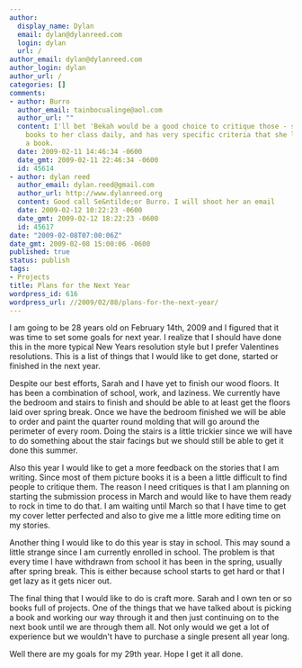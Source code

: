 ```yaml
---
author:
  display_name: Dylan
  email: dylan@dylanreed.com
  login: dylan
  url: /
author_email: dylan@dylanreed.com
author_login: dylan
author_url: /
categories: []
comments:
- author: Burro
  author_email: tainbocualinge@aol.com
  author_url: ""
  content: I'll bet 'Bekah would be a good choice to critique those - she reads picture
    books to her class daily, and has very specific criteria that she looks for in
    a book.
  date: 2009-02-11 14:46:34 -0600
  date_gmt: 2009-02-11 22:46:34 -0600
  id: 45614
- author: dylan reed
  author_email: dylan.reed@gmail.com
  author_url: http://www.dylanreed.org
  content: Good call Se&ntilde;or Burro. I will shoot her an email
  date: 2009-02-12 10:22:23 -0600
  date_gmt: 2009-02-12 18:22:23 -0600
  id: 45617
date: "2009-02-08T07:00:06Z"
date_gmt: 2009-02-08 15:00:06 -0600
published: true
status: publish
tags:
- Projects
title: Plans for the Next Year
wordpress_id: 616
wordpress_url: //2009/02/08/plans-for-the-next-year/
---
```


I am going to be 28 years old on February 14th, 2009 and I figured that it was time to set some goals for next year. I realize that I should have done this in the more typical New Years resolution style but I prefer Valentines resolutions. This is a list of things that I would like to get done, started or finished in the next year.

Despite our best efforts, Sarah and I have yet to finish our wood floors. It has been a combination of school, work, and laziness. We currently have the bedroom and stairs to finish and should be able to at least get the floors laid over spring break. Once we have the bedroom finished we will be able to order and paint the quarter round molding that will go around the perimeter of every room. Doing the stairs is a little trickier since we will have to do something about the stair facings but we should still be able to get it done this summer.

Also this year I would like to get a more feedback on the stories that I am writing. Since most of them picture books it is a been a little difficult to find people to critique them. The reason I need critiques is that I am planning on starting the submission process in March and would like to have them ready to rock in time to do that. I am waiting until March so that I have time to get my cover letter perfected and also to give me a little more editing time on my stories.

Another thing I would like to do this year is stay in school. This may sound a little strange since I am currently enrolled in school. The problem is that every time I have withdrawn from school it has been in the spring, usually after spring break. This is either because school starts to get hard or that I get lazy as it gets nicer out.

The final thing that I would like to do is craft more. Sarah and I own ten or so books full of projects. One of the things that we have talked about is picking a book and working our way through it and then just continuing on to the next book until we are through them all. Not only would we get a lot of experience but we wouldn't have to purchase a single present all year long.

Well there are my goals for my 29th year. Hope I get it all done.
